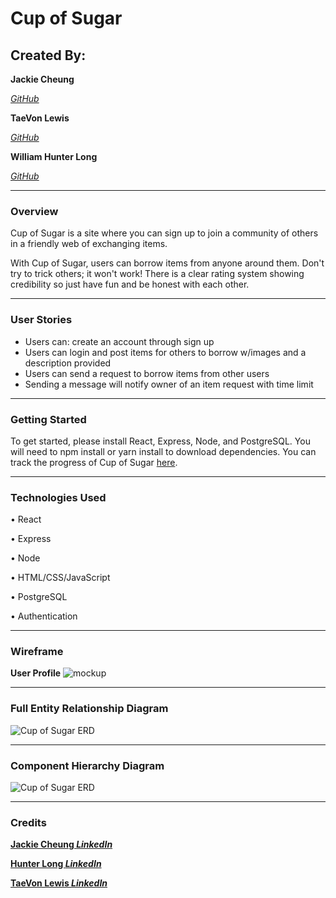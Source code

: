 # Cup of Sugar

## Created By:

**Jackie Cheung**

[_GitHub_](https://github.com/jackcheung56)

**TaeVon Lewis**

[_GitHub_](https://github.com/lewist13)

**William Hunter Long**

[_GitHub_](https://github.com/whlong1)

---

### Overview

Cup of Sugar is a site where you can sign up to join a community of others in a friendly web of exchanging items.

With Cup of Sugar, users can borrow items from anyone around them. Don't try to trick others; it won't work! There is a clear rating system showing credibility so just have fun and be honest with each other.

---

### User Stories

- Users can: create an account through sign up
- Users can login and post items for others to borrow w/images and a description provided
- Users can send a request to borrow items from other users
- Sending a message will notify owner of an item request with time limit

---

### Getting Started

To get started, please install React, Express, Node, and PostgreSQL. You will need to npm install or yarn install to download dependencies.
You can track the progress of Cup of Sugar [here](https://trello.com/b/BRWvHTLO/cup-of-sugar).

---

### Technologies Used

• React

• Express

• Node

• HTML/CSS/JavaScript

• PostgreSQL

• Authentication

---

### Wireframe

**User Profile**
![mockup](https://i.imgur.com/U3M0m4b.png)

---

### Full Entity Relationship Diagram

![Cup of Sugar ERD](https://i.imgur.com/IPuCKwr.png)

---

### Component Hierarchy Diagram

![Cup of Sugar ERD](https://i.imgur.com/voEu836.png)

---

### Credits

[**Jackie Cheung _LinkedIn_**](https://www.linkedin.com/in/jackiecheung/)

[**Hunter Long _LinkedIn_**](https://www.linkedin.com/in/william-hunter-long/)

[**TaeVon Lewis _LinkedIn_**](https://www.linkedin.com/in/taevonlewis/)
